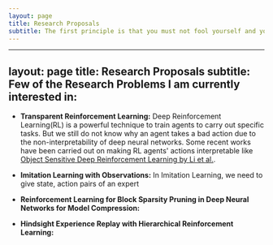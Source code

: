 ```yaml
---
layout: page
title: Research Proposals
subtitle: The first principle is that you must not fool yourself and you are the easiest person to fool -Richard Feynman
---
```


---
layout: page
title: Research Proposals
subtitle: Few of the Research Problems I am currently interested in:
---


* **Transparent Reinforcement Learning:** Deep Reinforcement Learning(RL) is a powerful technique to train agents to carry out specific tasks. But we still do not know why an agent takes a bad action due to the non-interpretability of deep neural networks. Some recent works have been carried out on making RL agents' actions interpretable like [Object Sensitive Deep Reinforcement Learning by Li et al.](https://arxiv.org/abs/1809.06064).

* **Imitation Learning with Observations:** In Imitation Learning, we need to give state, action pairs of an expert

* **Reinforcement Learning for Block Sparsity Pruning in Deep Neural Networks for Model Compression:**

* **Hindsight Experience Replay with Hierarchical Reinforcement Learning:** 
